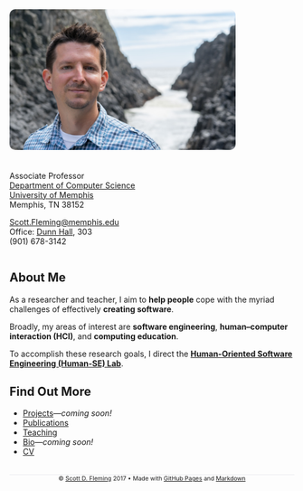 <div style="max-width: 400px; margin: 0 20px 0 0; float: left;"><img src="./scott-oregon-2016.png" alt="Scott (Oregon, 2016)" style="border-radius: 10px"></div>
<div style="min-width: 275px; margin: 20px 0 0 0; padding: 20px 0 0 0; display: table"></div>

Associate Professor  
[Department of Computer Science](http://www.cs.memphis.edu/)  
[University of Memphis](http://www.memphis.edu/)  
Memphis, TN 38152

[Scott.Fleming@memphis.edu](mailto:Scott.Fleming@memphis.edu)  
Office: [Dunn Hall](http://map.memphis.edu/bldg.php?Building_Id=25), 303  
(901) 678-3142


<div style="clear: both"></div>


## About Me

As a researcher and teacher, I aim to **help people** cope with the myriad challenges of effectively **creating software**.

Broadly, my areas of interest are **software engineering**, **human&ndash;computer interaction (HCI)**, and **computing education**.

To accomplish these research goals, I direct the [**Human-Oriented Software Engineering (Human-SE) Lab**](http://human-se.github.io/).


## Find Out More

* [Projects](#)&mdash;*coming soon!*  
* [Publications](./publications)  
* [Teaching](./teaching)
* [Bio](#)&mdash;*coming soon!*
* [CV](./scott-cv.pdf)  


<div style="text-align: center; font-size: .75em; border-top: 1px solid #eaecef; margin-top: 32px">
&copy; <a href="https://sdflem.github.io/">Scott D. Fleming</a> 2017 &bull; Made with <a href="https://pages.github.com/">GitHub Pages</a> and <a href="https://guides.github.com/features/mastering-markdown/">Markdown</a>
</div>
